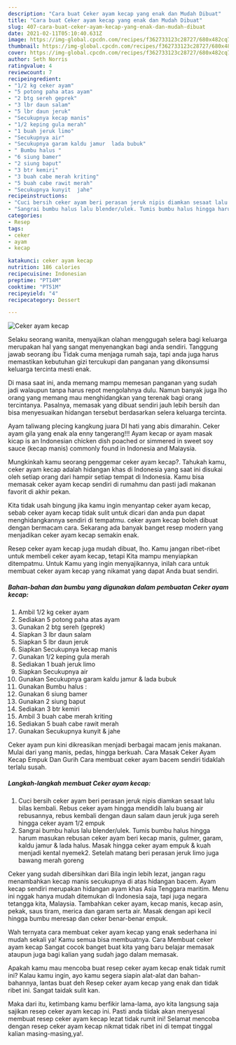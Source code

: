 ```yaml
---
description: "Cara buat Ceker ayam kecap yang enak dan Mudah Dibuat"
title: "Cara buat Ceker ayam kecap yang enak dan Mudah Dibuat"
slug: 407-cara-buat-ceker-ayam-kecap-yang-enak-dan-mudah-dibuat
date: 2021-02-11T05:10:40.631Z
image: https://img-global.cpcdn.com/recipes/f362733123c28727/680x482cq70/ceker-ayam-kecap-foto-resep-utama.jpg
thumbnail: https://img-global.cpcdn.com/recipes/f362733123c28727/680x482cq70/ceker-ayam-kecap-foto-resep-utama.jpg
cover: https://img-global.cpcdn.com/recipes/f362733123c28727/680x482cq70/ceker-ayam-kecap-foto-resep-utama.jpg
author: Seth Norris
ratingvalue: 4
reviewcount: 7
recipeingredient:
- "1/2 kg ceker ayam"
- "5 potong paha atas ayam"
- "2 btg sereh geprek"
- "3 lbr daun salam"
- "5 lbr daun jeruk"
- "Secukupnya kecap manis"
- "1/2 keping gula merah"
- "1 buah jeruk limo"
- "Secukupnya air"
- "Secukupnya garam kaldu jamur  lada bubuk"
- " Bumbu halus "
- "6 siung bamer"
- "2 siung baput"
- "3 btr kemiri"
- "3 buah cabe merah kriting"
- "5 buah cabe rawit merah"
- "Secukupnya kunyit  jahe"
recipeinstructions:
- "Cuci bersih ceker ayam beri perasan jeruk nipis diamkan sesaat lalu bilas kembali. Rebus ceker ayam hingga mendidih lalu buang air rebusannya, rebus kembali dengan daun salam daun jeruk juga sereh hingga ceker ayam 1/2 empuk"
- "Sangrai bumbu halus lalu blender/ulek. Tumis bumbu halus hingga harum masukan rebusan ceker ayam beri kecap manis, gulmer, garam, kaldu jamur &amp; lada halus. Masak hingga ceker ayam empuk &amp; kuah menjadi kental nyemek2. Setelah matang beri perasan jeruk limo juga bawang merah goreng"
categories:
- Resep
tags:
- ceker
- ayam
- kecap

katakunci: ceker ayam kecap 
nutrition: 186 calories
recipecuisine: Indonesian
preptime: "PT14M"
cooktime: "PT51M"
recipeyield: "4"
recipecategory: Dessert

---
```



![Ceker ayam kecap](https://img-global.cpcdn.com/recipes/f362733123c28727/680x482cq70/ceker-ayam-kecap-foto-resep-utama.jpg)

Selaku seorang wanita, menyajikan olahan menggugah selera bagi keluarga merupakan hal yang sangat menyenangkan bagi anda sendiri. Tanggung jawab seorang ibu Tidak cuma menjaga rumah saja, tapi anda juga harus memastikan kebutuhan gizi tercukupi dan panganan yang dikonsumsi keluarga tercinta mesti enak.

Di masa  saat ini, anda memang mampu memesan panganan yang sudah jadi walaupun tanpa harus repot mengolahnya dulu. Namun banyak juga lho orang yang memang mau menghidangkan yang terenak bagi orang tercintanya. Pasalnya, memasak yang dibuat sendiri jauh lebih bersih dan bisa menyesuaikan hidangan tersebut berdasarkan selera keluarga tercinta. 

Ayam taliwang plecing kangkung juara DI hati yang abis dimarahin. Ceker ayam gila yang enak ala enny tangerang!!! Ayam kecap or ayam masak kicap is an Indonesian chicken dish poached or simmered in sweet soy sauce (kecap manis) commonly found in Indonesia and Malaysia.

Mungkinkah kamu seorang penggemar ceker ayam kecap?. Tahukah kamu, ceker ayam kecap adalah hidangan khas di Indonesia yang saat ini disukai oleh setiap orang dari hampir setiap tempat di Indonesia. Kamu bisa memasak ceker ayam kecap sendiri di rumahmu dan pasti jadi makanan favorit di akhir pekan.

Kita tidak usah bingung jika kamu ingin menyantap ceker ayam kecap, sebab ceker ayam kecap tidak sulit untuk dicari dan anda pun dapat menghidangkannya sendiri di tempatmu. ceker ayam kecap boleh dibuat dengan bermacam cara. Sekarang ada banyak banget resep modern yang menjadikan ceker ayam kecap semakin enak.

Resep ceker ayam kecap juga mudah dibuat, lho. Kamu jangan ribet-ribet untuk membeli ceker ayam kecap, tetapi Kita mampu menyiapkan ditempatmu. Untuk Kamu yang ingin menyajikannya, inilah cara untuk membuat ceker ayam kecap yang nikamat yang dapat Anda buat sendiri.

<!--inarticleads1-->

##### Bahan-bahan dan bumbu yang digunakan dalam pembuatan Ceker ayam kecap:

1. Ambil 1/2 kg ceker ayam
1. Sediakan 5 potong paha atas ayam
1. Gunakan 2 btg sereh (geprek)
1. Siapkan 3 lbr daun salam
1. Siapkan 5 lbr daun jeruk
1. Siapkan Secukupnya kecap manis
1. Gunakan 1/2 keping gula merah
1. Sediakan 1 buah jeruk limo
1. Siapkan Secukupnya air
1. Gunakan Secukupnya garam kaldu jamur &amp; lada bubuk
1. Gunakan  Bumbu halus :
1. Gunakan 6 siung bamer
1. Gunakan 2 siung baput
1. Sediakan 3 btr kemiri
1. Ambil 3 buah cabe merah kriting
1. Sediakan 5 buah cabe rawit merah
1. Gunakan Secukupnya kunyit &amp; jahe


Ceker ayam pun kini dikreasikan menjadi berbagai macam jenis makanan. Mulai dari yang manis, pedas, hingga berkuah. Cara Masak Ceker Ayam Kecap Empuk Dan Gurih Cara membuat ceker ayam bacem sendiri tidaklah terlalu susah. 

<!--inarticleads2-->

##### Langkah-langkah membuat Ceker ayam kecap:

1. Cuci bersih ceker ayam beri perasan jeruk nipis diamkan sesaat lalu bilas kembali. Rebus ceker ayam hingga mendidih lalu buang air rebusannya, rebus kembali dengan daun salam daun jeruk juga sereh hingga ceker ayam 1/2 empuk
1. Sangrai bumbu halus lalu blender/ulek. Tumis bumbu halus hingga harum masukan rebusan ceker ayam beri kecap manis, gulmer, garam, kaldu jamur &amp; lada halus. Masak hingga ceker ayam empuk &amp; kuah menjadi kental nyemek2. Setelah matang beri perasan jeruk limo juga bawang merah goreng


Ceker yang sudah dibersihkan dari Bila ingin lebih lezat, jangan ragu menambahkan kecap manis secukupnya di atas hidangan bacem. Ayam kecap sendiri merupakan hidangan ayam khas Asia Tenggara maritim. Menu ini nggak hanya mudah ditemukan di Indonesia saja, tapi juga negara tetangga kita, Malaysia. Tambahkan ceker ayam, kecap manis, kecap asin, pekak, saus tiram, merica dan garam serta air. Masak dengan api kecil hingga bumbu meresap dan ceker benar-benar empuk. 

Wah ternyata cara membuat ceker ayam kecap yang enak sederhana ini mudah sekali ya! Kamu semua bisa membuatnya. Cara Membuat ceker ayam kecap Sangat cocok banget buat kita yang baru belajar memasak ataupun juga bagi kalian yang sudah jago dalam memasak.

Apakah kamu mau mencoba buat resep ceker ayam kecap enak tidak rumit ini? Kalau kamu ingin, ayo kamu segera siapin alat-alat dan bahan-bahannya, lantas buat deh Resep ceker ayam kecap yang enak dan tidak ribet ini. Sangat taidak sulit kan. 

Maka dari itu, ketimbang kamu berfikir lama-lama, ayo kita langsung saja sajikan resep ceker ayam kecap ini. Pasti anda tiidak akan menyesal membuat resep ceker ayam kecap lezat tidak rumit ini! Selamat mencoba dengan resep ceker ayam kecap nikmat tidak ribet ini di tempat tinggal kalian masing-masing,ya!.

